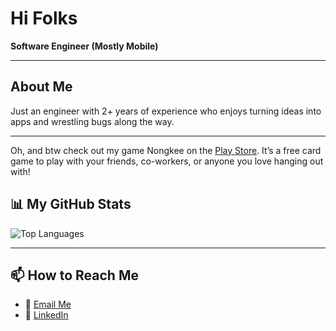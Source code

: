 #  Hi Folks

 **Software Engineer (Mostly Mobile)** 

---

## About Me  

Just an engineer with 2+ years of experience who enjoys turning ideas into apps and wrestling bugs along the way.

---

Oh, and btw check out my game Nongkee on the [Play Store](https://play.google.com/store/apps/details?id=com.cmr.nongkee&hl=id).
It’s a free card game to play with your friends, co-workers, or anyone you love hanging out with!


## 📊 My GitHub Stats  

![Top Languages](https://github-readme-stats.vercel.app/api/top-langs/?username=Chndr-3&layout=compact&theme=radical)  

---

## 📫 How to Reach Me  
- 💌 [Email Me](mailto:chandrawjy391@gmail.com)  
- 💼 [LinkedIn](https://www.linkedin.com/in/chandra-wjy)  



